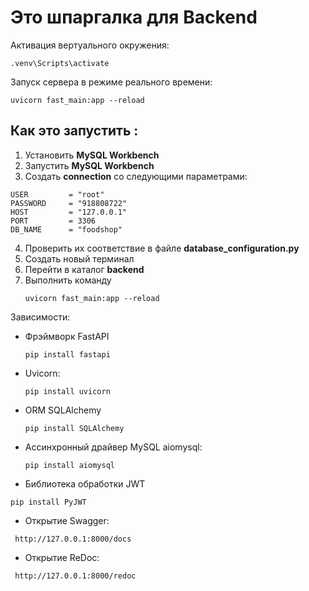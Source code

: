 # Это шпаргалка для Backend

Активация вертуального окружения:

```
.venv\Scripts\activate
```

Запуск сервера в режиме реального времени:

```
uvicorn fast_main:app --reload
```

## Как это запустить :

1. Установить **MySQL Workbench**
2. Запустить **MySQL Workbench**
3. Создать **connection** со следующими параметрами:

```
USER         = "root"
PASSWORD     = "918808722"
HOST         = "127.0.0.1"
PORT         = 3306
DB_NAME      = "foodshop"
```

4. Проверить их соответствие в файле **database_configuration.py**
5. Создать новый терминал
6. Перейти в каталог **backend**
7. Выполнить команду
   ```
   uvicorn fast_main:app --reload
   ```

Зависимости:

* Фрэймворк FastAPI

  ```
  pip install fastapi
  ```
* Uvicorn:

  ```
  pip install uvicorn
  ```
* ORM SQLAlchemy

  ```
  pip install SQLAlchemy
  ```
* Ассинхронный драйвер MySQL aiomysql:

  ```
  pip install aiomysql
  ```
* Библиотека обработки JWT

```
pip install PyJWT
```

* Открытие Swagger:

```
 http://127.0.0.1:8000/docs
```

* Открытие ReDoc:

```
 http://127.0.0.1:8000/redoc
```
